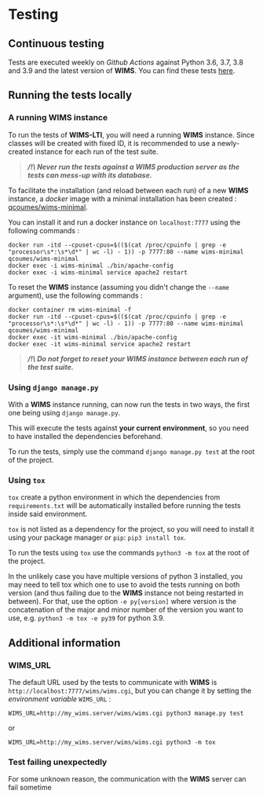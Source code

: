 # Testing

## Continuous testing

Tests are executed weekly on *Github Actions* against Python 3.6, 3.7, 3.8 and 3.9 and the latest
version of **WIMS**. You can find these
tests [here](https://github.com/PremierLangage/wims-lti/actions).

## Running the tests locally

### A running **WIMS** instance

To run the tests of **WIMS-LTI**, you will need a running **WIMS** instance. Since classes will be
created with fixed ID, it is recommended to use a newly-created instance for each run of the test
suite.

> ***/!\ Never run the tests against a **WIMS** production server as the tests can mess-up with its database.***

To facilitate the installation (and reload between each run) of a new **WIMS** instance, a *docker*
image with a minimal installation has been
created : [qcoumes/wims-minimal](https://hub.docker.com/repository/docker/qcoumes/wims-minimal).

You can install it and run a docker instance on `localhost:7777` using the following commands :

```shell
docker run -itd --cpuset-cpus=$(($(cat /proc/cpuinfo | grep -e "processor\s*:\s*\d*" | wc -l) - 1)) -p 7777:80 --name wims-minimal qcoumes/wims-minimal
docker exec -i wims-minimal ./bin/apache-config
docker exec -i wims-minimal service apache2 restart
```

To reset the **WIMS** instance (assuming you didn't change the `--name` argument), use the following
commands :

```shell
docker container rm wims-minimal -f
docker run -itd --cpuset-cpus=$(($(cat /proc/cpuinfo | grep -e "processor\s*:\s*\d*" | wc -l) - 1)) -p 7777:80 --name wims-minimal qcoumes/wims-minimal
docker exec -it wims-minimal ./bin/apache-config
docker exec -it wims-minimal service apache2 restart
```

> ***/!\ Do not forget to reset your WIMS instance between each run of the test suite.***

### Using `django manage.py`

With a **WIMS** instance running, can now run the tests in two ways, the first one being
using `django manage.py`.

This will execute the tests against **your current environment**, so you need to have installed the
dependencies beforehand.

To run the tests, simply use the command `django manage.py test` at the root of the project.

### Using `tox`

`tox` create a python environment in which the dependencies from `requirements.txt` will be
automatically installed before running the tests inside said environment.

`tox` is not listed as a dependency for the project, so you will need to install it using your
package manager or `pip`: `pip3 install tox`.

To run the tests using `tox` use the commands `python3 -m tox` at the root of the project.

In the unlikely case you have multiple versions of python 3 installed, you may need to tell tox
which one to use to avoid the tests running on both version (and thus failing due to the **WIMS**
instance not being restarted in between). For that, use the option `-e py[version]` where version is
the concatenation of the major and minor number of the version you want to use,
e.g. `python3 -m tox -e py39`
for python 3.9.


## Additional information

### WIMS_URL

The default URL used by the tests to communicate with **WIMS**
is `http://localhost:7777/wims/wims.cgi`, but you can change it by setting the *environment
variable* `WIMS_URL` :

```shell
WIMS_URL=http://my_wims.server/wims/wims.cgi python3 manage.py test
```

or

```shell
WIMS_URL=http://my_wims.server/wims/wims.cgi python3 -m tox
```


### Test failing unexpectedly

For some unknown reason, the communication with the **WIMS** server can fail sometime

